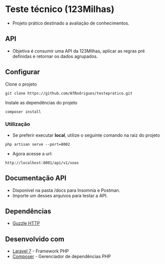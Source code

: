 # Teste técnico (123Milhas)

- Projeto prático destinado a avaliação de conhecimentos. 

## API
- Objetiva é consumir uma API da 123Milhas, aplicar as regras pré definidas e retornar os dados agrupados. 

## Configurar

Clone o projeto
```
git clone https://github.com/AfRodrigues/testepratico.git
```
Instale as dependências do projeto
```
composer install
```

### Utilização

 - Se preferir executar **local**, utilize o seguinte comando na raiz do projeto

```
php artisan serve --port=8002
```

 - Agora acesse a url: 
 
 ``` 
 http://localhost:8001/api/v1/voos 
 ```



## Documentação API
 
  - Disponível na pasta /docs para Insomnia e Postman.
  - Importe um desses arquivos para testar a API.


## Dependências
* [Guzzle HTTP](https://docs.guzzlephp.org/en/stable)

## Desenvolvido com
* [Laravel 7](https://laravel.com/) - Framework PHP
* [Composer](https://getcomposer.org/) - Gerenciador de dependências PHP 
